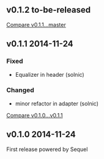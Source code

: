 ## v0.1.2 to-be-released

[Compare v0.1.1...master](https://github.com/rom-rb/rom/compare/v0.1.1...master)

## v0.1.1 2014-11-24

### Fixed

* Equalizer in header (solnic)

### Changed

* minor refactor in adapter (solnic)

[Compare v0.1.0...v0.1.1](https://github.com/rom-rb/rom/compare/v0.1.0...v0.1.1)

## v0.1.0 2014-11-24

First release powered by Sequel
